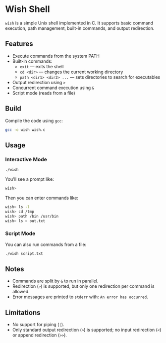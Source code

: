 
# Wish Shell

`wish` is a simple Unix shell implemented in C. It supports basic command execution, path management, built-in commands, and output redirection.

## Features

- Execute commands from the system PATH
- Built-in commands:
  - `exit` — exits the shell
  - `cd <dir>` — changes the current working directory
  - `path <dir1> <dir2> ...` — sets directories to search for executables
- Output redirection using `>`
- Concurrent command execution using `&`
- Script mode (reads from a file)

## Build

Compile the code using `gcc`:

```bash
gcc -o wish wish.c
```

## Usage

### Interactive Mode

```bash
./wish
```

You'll see a prompt like:

```bash
wish>
```

Then you can enter commands like:

```bash
wish> ls -l
wish> cd /tmp
wish> path /bin /usr/bin
wish> ls > out.txt
```

### Script Mode

You can also run commands from a file:

```bash
./wish script.txt
```

## Notes

- Commands are split by `&` to run in parallel.
- Redirection (`>`) is supported, but only one redirection per command is allowed.
- Error messages are printed to `stderr` with: `An error has occurred`.

## Limitations

- No support for piping (`|`).
- Only standard output redirection (`>`) is supported; no input redirection (`<`) or append redirection (`>>`).
